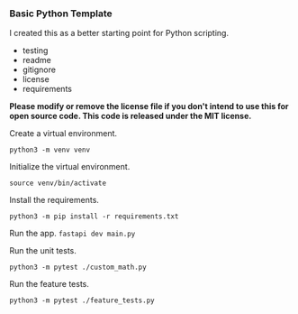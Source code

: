 ### Basic Python Template

I created this as a better starting point for Python scripting. 

* testing
* readme
* gitignore
* license
* requirements

**Please modify or remove the license file if you don't intend to use this for open source code. This code is released under the MIT license.**

Create a virtual environment.

`python3 -m venv venv`

Initialize the virtual environment.

`source venv/bin/activate`

Install the requirements.

`python3 -m pip install -r requirements.txt`

Run the app.
`fastapi dev main.py`

Run the unit tests.

`python3 -m pytest ./custom_math.py`

Run the feature tests.

`python3 -m pytest ./feature_tests.py`